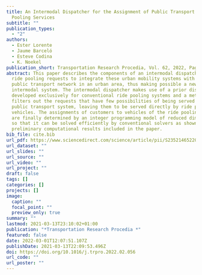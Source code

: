 ```yaml
---
title: An Intermodal Dispatcher for the Assignment of Public Transport and Ride
  Pooling Services
subtitle: ""
publication_types:
  - "2"
authors:
  - Ester Lorente
  - Jaume Barceló
  - Esteve Codina
  - K. Noekel
publication_short: Transportation Research Procedia, Vol. 62, 2022, Pages 450-458
abstract: This paper describes the components of an intermodal dispatcher of
  ride pooling requests to integrate these urban mobility systems with the
  public transport network in an urban area, thus making possible a new
  intermodal system. The intermodal dispatcher makes use of a prior dispatcher,
  developed exclusively for conventional ride pooling systems and a method that
  filters out the requests that have few possibilities of being served using the
  public transport system, leaving them to be served directly by ride pooling
  vehicles. The assignments of customers to vehicles of the ride pooling system
  are finally determined by an integer programming model of reduced dimensions,
  so that it can be solved efficiently by conventional solvers as shown in the
  preliminary computational results included in the paper.
bib_file: cite.bib
url_pdf: https://www.sciencedirect.com/science/article/pii/S2352146522001831
url_dataset: ""
url_slides: ""
url_source: ""
url_video: ""
url_project: ""
draft: false
tags: []
categories: []
projects: []
image:
  caption: ""
  focal_point: ""
  preview_only: true
summary: ""
lastmod: 2021-03-13T23:10:02+01:00
publication: "*Transportation Research Procedia *"
featured: false
date: 2022-03-01T12:07:51.107Z
publishDate: 2021-03-13T22:09:53.496Z
doi: https://doi.org/10.1016/j.trpro.2022.02.056
url_code: ""
url_poster: ""
---
```


